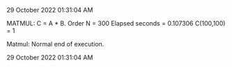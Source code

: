 29 October 2022 01:31:04 AM

MATMUL:
  C = A * B.
  Order N                 = 300
  Elapsed seconds = 0.107306
  C(100,100)  = 1

Matmul:
  Normal end of execution.

29 October 2022 01:31:04 AM
